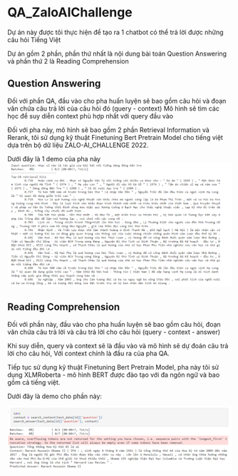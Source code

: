 # QA_ZaloAIChallenge

Dự án này được tôi thực hiện để tạo ra 1 chatbot có thể trả lời được những câu hỏi Tiếng Việt

Dự án gồm 2 phần, phần thứ nhất là nội dung bài toán Question Answering và phần thứ 2 là Reading Comprehension

## Question Answering

Đối với phần QA, đầu vào cho pha huấn luyện sẽ bao gồm câu hỏi và đoạn văn chứa câu trả lời của câu hỏi đó (query - context)
Mô hình sẽ tìm các học để suy diễn context phù hợp nhất với query đầu vào

Đối với pha này, mô hình sẽ bao gồm 2 phần Retrieval Information và Rerank, tôi sử dụng kỹ thuật Finetuning Bert Pretrain Model cho tiếng việt dựa trên bộ dữ liệu ZALO-AI_CHALLENGE 2022.

Dưới đây là 1 demo của pha này
![alt text](image.png)

## Reading Comprehension

Đối với phần này, đầu vào cho pha huấn luyện sẽ bao gồm câu hỏi, đoạn văn chứa câu trả lời và câu trả lời cho câu hỏi (query - context - answer)

Khi suy diễn, query và context sẽ là đầu vào và mô hình sẽ dự đoán câu trả lời cho câu hỏi, Với context chính là đầu ra của pha QA.

Tiếp tục sử dụng kỹ thuật Finetuning Bert Pretrain Model, pha này tôi sử dụng XLMRoberta - mô hình BERT được đào tạo với đa ngôn ngữ và bao gồm cả tiếng việt.

Dưới đây là demo cho phần này:

![alt text](image-1.png)

